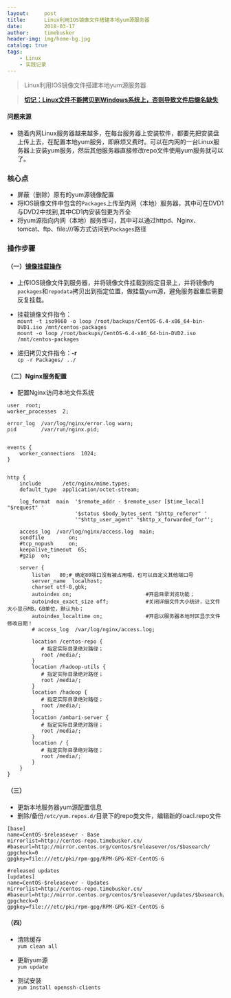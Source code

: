 ```yaml
---
layout:     post
title:      Linux利用IOS镜像文件搭建本地yum源服务器
date:       2018-03-17
author:     timebusker
header-img: img/home-bg.jpg
catalog: true
tags:
    - Linux
    - 实践记录
---
```


> Linux利用IOS镜像文件搭建本地yum源服务器  

> [**切记：Linux文件不能拷贝到Windows系统上，否则导致文件后缀名缺失**](#)  

#### 问题来源
  - 随着内网Linux服务器越来越多，在每台服务器上安装软件，都要先把安装盘上传上去，在配置本地yum服务，即麻烦又费时。可以在内网的一台Linux服务器上安装yum服务，然后其他服务器直接修改repo文件使用yum服务就可以了。
   
### 核心点
  - 屏蔽（删除）原有的yum源镜像配置
  - 将IOS镜像文件中包含的`Packages`上传至内网（本地）服务器，其中可在DVD1与DVD2中找到,其中CD1内安装包更为齐全
  - 将yum源指向内网（本地）服务即可，其中可以通过httpd、Nginx、tomcat、ftp、file:///等方式访问到`Packages`路径

### 操作步骤
#### （一）[镜像挂载操作](https://blog.csdn.net/buxiaoxindasuile/article/details/49612867)  
   - 上传IOS镜像文件到服务器，并将镜像文件挂载到指定目录上，并将镜像内`packages`和`repodata`拷贝出到指定位置，做挂载yum源，避免服务器重启需要反复挂载。  
  
   - 挂载镜像文件指令：  
```mount -t iso9660 -o loop /root/backups/CentOS-6.4-x86_64-bin-DVD1.iso /mnt/centos-packages```         
```mount -o loop /root/backups/CentOS-6.4-x86_64-bin-DVD2.iso /mnt/centos-packages``` 
    
   - 递归拷贝文件指令：**-r**    
```cp -r Packages/ ../```  

#### （二）Nginx服务配置
  - 配置Nginx访问本地文件系统   
  
```
user  root;
worker_processes  2;

error_log  /var/log/nginx/error.log warn;
pid        /var/run/nginx.pid;


events {
    worker_connections  1024;
}


http {
    include       /etc/nginx/mime.types;
    default_type  application/octet-stream;

    log_format  main  '$remote_addr - $remote_user [$time_local] "$request" '
                      '$status $body_bytes_sent "$http_referer" '
                      '"$http_user_agent" "$http_x_forwarded_for"';

    access_log  /var/log/nginx/access.log  main;
    sendfile        on;
    #tcp_nopush     on;
    keepalive_timeout  65;
    #gzip  on;

    server {
        listen   80;# 确定80端口没有被占用哦，也可以自定义其他端口号
        server_name  localhost;
        charset utf-8,gbk;
        autoindex on;                        #开启目录浏览功能；
        autoindex_exact_size off;            #关闭详细文件大小统计，让文件大小显示MB，GB单位，默认为b；
        autoindex_localtime on;              #开启以服务器本地时区显示文件修改日期！
        # access_log  /var/log/nginx/access.log;
        
        location /centos-repo {
	       # 指定实际目录绝对路径；
           root /media/; 
        }
	    location /hadoop-utils {
	       # 指定实际目录绝对路径；
           root /media/; 
        }
	    location /hadoop {
	       # 指定实际目录绝对路径；
           root /media/; 
        }
	    location /ambari-server {
	       # 指定实际目录绝对路径；
           root /media/; 
        }
	    location / {
	       # 指定实际目录绝对路径；
           root /media/; 
        }
    }
}
```  
	
#### （三）
  - 更新本地服务器yum源配置信息  
  - 删除/备份`/etc/yum.repos.d/`目录下的repo类文件，编辑新的loacl.repo文件  
  
```
[base]
name=CentOS-$releasever - Base
mirrorlist=http://centos-repo.timebusker.cn/
#baseurl=http://mirror.centos.org/centos/$releasever/os/$basearch/
gpgcheck=0
gpgkey=file:///etc/pki/rpm-gpg/RPM-GPG-KEY-CentOS-6

#released updates 
[updates]
name=CentOS-$releasever - Updates
mirrorlist=http://centos-repo.timebusker.cn/
#baseurl=http://mirror.centos.org/centos/$releasever/updates/$basearch/
gpgcheck=0
gpgkey=file:///etc/pki/rpm-gpg/RPM-GPG-KEY-CentOS-6
```  
	
#### （四） 
   - 清除缓存  
     `yum clean all`

   - 更新yum源  
     `yum update`
             
   - 测试安装  
     `yum install openssh-clients`